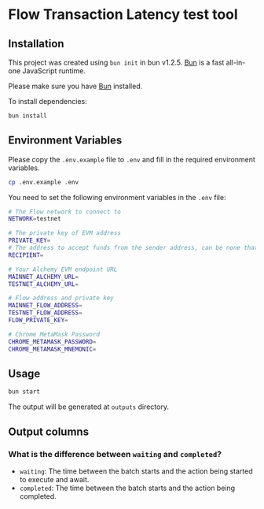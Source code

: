 # Flow Transaction Latency test tool

## Installation

This project was created using `bun init` in bun v1.2.5. [Bun](https://bun.sh) is a fast all-in-one JavaScript runtime.

Please make sure you have [Bun](https://bun.sh) installed.

To install dependencies:

```bash
bun install
```

## Environment Variables

Please copy the `.env.example` file to `.env` and fill in the required environment variables.

```bash
cp .env.example .env
```

You need to set the following environment variables in the `.env` file:

```bash
# The Flow network to connect to
NETWORK=testnet

# The private key of EVM address
PRIVATE_KEY=
# The address to accept funds from the sender address, can be none that means the sender address is the recipient
RECIPIENT=

# Your Alchemy EVM endpoint URL
MAINNET_ALCHEMY_URL=
TESTNET_ALCHEMY_URL=

# Flow address and private key
MAINNET_FLOW_ADDRESS=
TESTNET_FLOW_ADDRESS=
FLOW_PRIVATE_KEY=

# Chrome MetaMask Password
CHROME_METAMASK_PASSWORD=
CHROME_METAMASK_MNEMONIC=
```

## Usage

```bash
bun start
```

The output will be generated at `outputs` directory.

## Output columns

### What is the difference between `waiting` and `completed`?

- `waiting`: The time between the batch starts and the action being started to execute and await.
- `completed`: The time between the batch starts and the action being completed.
